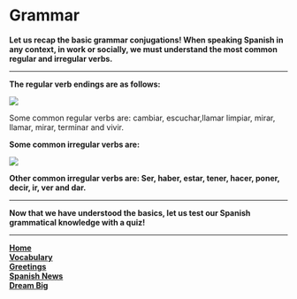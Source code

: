 <p>
<h1>Grammar</h1>
</p>
<strong>Let us recap the basic grammar conjugations! When speaking Spanish in any context, in work or socially, we must understand the most common regular and irregular verbs.</strong>
<hr>
<p><strong>The regular verb endings are as follows:</strong></p>
<img src="https://i0.wp.com/blog.lingodeer.com/wp-content/uploads/2019/08/LingoDeer-spanish-veb-conjugation-vosotros.png?resize=598%2C385&ssl=1">
<p>Some common regular verbs are: cambiar, escuchar,llamar limpiar, mirar, llamar, mirar, terminar and vivir.</p>

<p><strong>Some common irregular verbs are:<strong></p>
<img src="https://i0.wp.com/blog.lingodeer.com/wp-content/uploads/2019/08/LingoDeer-spanish-veb-conjugation-irregulars.png?w=566&ssl=1">
 
<p>Other common irregular verbs are: Ser, haber, estar, tener, hacer, poner, decir, ir, ver and dar.</p>
<hr>
<p> Now that we have understood the basics, let us test our Spanish grammatical knowledge with a quiz!</p>


<hr>
<p><a href="index.html">Home</a><br />
 <a href="page2.html">Vocabulary</a><br />
<a href="page4.html">Greetings</a><br />
 <a href="page5.html">Spanish News</a><br />
<a href="page6.html">Dream Big</a></p>
